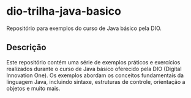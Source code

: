 # dio-trilha-java-basico

Repositório para exemplos do curso de Java básico pela DIO.

## Descrição

Este repositório contém uma série de exemplos práticos e exercícios realizados durante o curso de Java básico oferecido pela DIO (Digital Innovation One). Os exemplos abordam os conceitos fundamentais da linguagem Java, incluindo sintaxe, estruturas de controle, orientação a objetos e muito mais.


